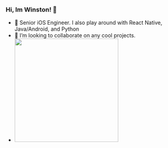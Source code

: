 ### Hi, Im Winston! 👋
- 🌱 Senior iOS Engineer. I also play around with React Native, Java/Android, and Python
- 👯 I’m looking to collaborate on any cool projects.
- <img src="https://user-images.githubusercontent.com/32072804/112737219-1eecc380-8f2f-11eb-8696-6e87e887bade.png" width="275" />
